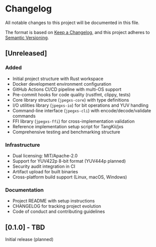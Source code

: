 # Changelog

All notable changes to this project will be documented in this file.

The format is based on [Keep a Changelog](https://keepachangelog.com/en/1.1.0/),
and this project adheres to [Semantic Versioning](https://semver.org/spec/v2.0.0.html).

## [Unreleased]

### Added
- Initial project structure with Rust workspace
- Docker development environment configuration
- GitHub Actions CI/CD pipeline with multi-OS support
- Pre-commit hooks for code quality (rustfmt, clippy, tests)
- Core library structure (`jpegxs-core`) with type definitions
- I/O utilities library (`jpegxs-io`) for bit operations and YUV handling
- Command-line interface (`jpegxs-cli`) with encode/decode/validate commands
- FFI library (`jpegxs-ffi`) for cross-implementation validation
- Reference implementation setup script for TangKii/jxs
- Comprehensive testing and benchmarking structure

### Infrastructure
- Dual licensing: MIT/Apache-2.0
- Support for YUV422p 8-bit format (YUV444p planned)
- Security audit integration in CI
- Artifact upload for built binaries
- Cross-platform build support (Linux, macOS, Windows)

### Documentation
- Project README with setup instructions
- CHANGELOG for tracking project evolution
- Code of conduct and contributing guidelines

## [0.1.0] - TBD

Initial release (planned)